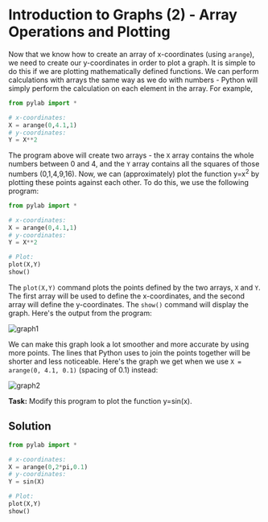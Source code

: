 # Introduction to Graphs (2) - Array Operations and Plotting

Now that we know how to create an array of x-coordinates (using `arange`), we need to create our y-coordinates in order to plot a graph. It is simple to do this if we are plotting mathematically defined functions. We can perform calculations with arrays the same way as we do with numbers - Python will simply perform the calculation on each element in the array. For example,

```python
from pylab import *

# x-coordinates:
X = arange(0,4.1,1)
# y-coordinates:
Y = X**2
```

The program above will create two arrays - the `X` array contains the whole numbers between 0 and 4, and the `Y` array contains all the squares of those numbers (0,1,4,9,16). Now, we can (approximately) plot the function y=x<sup>2</sup> by plotting these points against each other. To do this, we use the following program:

```python
from pylab import *

# x-coordinates:
X = arange(0,4.1,1)
# y-coordinates:
Y = X**2

# Plot:
plot(X,Y)
show()
```

The `plot(X,Y)` command plots the points defined by the two arrays, `X` and `Y`. The first array will be used to define the x-coordinates, and the second array will define the y-coordinates. The `show()` command will display the graph. Here's the output from the program: 

![graph1](https://i.imgur.com/QDbUpFT.png)

We can make this graph look a lot smoother and more accurate by using more points. The lines that Python uses to join the points together will be shorter and less noticeable. Here's the graph we get when we use `X = arange(0, 4.1, 0.1)` (spacing of 0.1) instead:

![graph2](https://i.imgur.com/YUfRq0Q.png)

**Task:** Modify this program to plot the function y=sin(x).

## Solution
```python
from pylab import *

# x-coordinates:
X = arange(0,2*pi,0.1)
# y-coordinates:
Y = sin(X)

# Plot:
plot(X,Y)
show()
```
